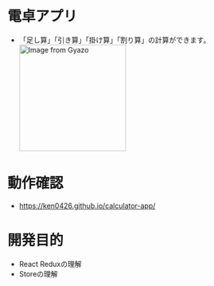 # 電卓アプリ
- 「足し算」「引き算」「掛け算」「割り算」の計算ができます。
<a href="https://gyazo.com/c04bfce102cf3ae9549e402b59427ee6"><img src="https://i.gyazo.com/c04bfce102cf3ae9549e402b59427ee6.gif" alt="Image from Gyazo" width="214"/></a>

# 動作確認
- https://ken0426.github.io/calculator-app/

# 開発目的
- React Reduxの理解
- Storeの理解